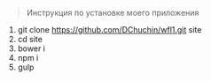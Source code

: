 > Инструкция по установке моего приложения
  1. git clone https://github.com/DChuchin/wfl1.git site
  2. cd site
  3. bower i
  4. npm i
  5. gulp